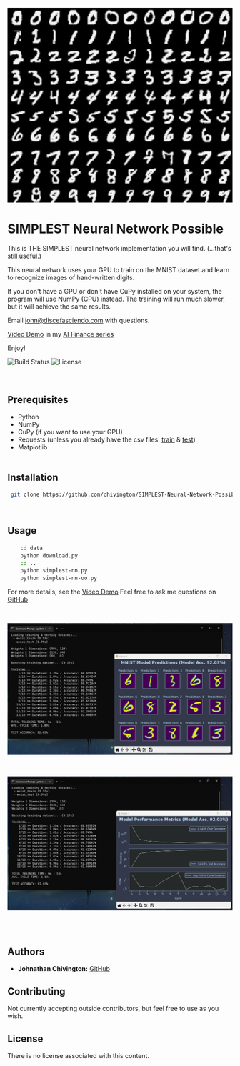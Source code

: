 <p align="center">
 <img width='650' src='https://github.com/chivington/SIMPLEST-Neural-Network-Possible/blob/main/imgs/banner.png' alt='MNIST Digits'/>
</p>

# SIMPLEST Neural Network Possible
This is THE SIMPLEST neural network implementation you will find. (...that's still useful.)

This neural network uses your GPU to train on the MNIST dataset and learn to recognize images of hand-written digits.

If you don't have a GPU or don't have CuPy installed on your system, the program will use NumPy (CPU) instead. The training will run much slower, but it will achieve the same results.

Email john@discefasciendo.com with questions.

[Video Demo](https://youtube.com/@discefasciendo/video) in my [AI Finance series](https://youtube.com/@discefasciendo/playlist)

Enjoy!

![Build Status](https://img.shields.io/badge/build-Stable-green.svg)
![License](https://img.shields.io/badge/license-NONE-green.svg)
<br/><br/><br/>

## Prerequisites
 * Python
 * NumPy
 * CuPy (if you want to use your GPU)
 * Requests (unless you already have the csv files: [train](https://pjreddie.com/media/files/mnist_train.csv) & [test](https://pjreddie.com/media/files/mnist_test.csv))
 * Matplotlib
<br/><br/>


## Installation
```bash
 git clone https://github.com/chivington/SIMPLEST-Neural-Network-Possible.git
```
<br/>

## Usage
```bash
	cd data
	python download.py
	cd ..
	python simplest-nn.py
	python simplest-nn-oo.py
```

For more details, see the [Video Demo](https://youtube.com/@discefasciendo)
Feel free to ask me questions on [GitHub](https://github.com/chivington)

<br/>
<p align="center">
 <img width='600' src='https://github.com/chivington/SIMPLEST-Neural-Network-Possible/blob/master/imgs/predictions.png' alt='Predictions'/>
</p><br/>

<p align="center">
 <img width='600' src='https://github.com/chivington/SIMPLEST-Neural-Network-Possible/blob/master/imgs/performance.png' alt='Performance'/>
</p>
<br/><br/>


## Authors
* **Johnathan Chivington:** [GitHub](https://github.com/chivington)

## Contributing
Not currently accepting outside contributors, but feel free to use as you wish.

## License
There is no license associated with this content.
<br/><br/>
